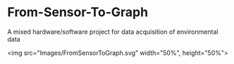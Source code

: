 # From-Sensor-To-Graph
A mixed hardware/software project for data acquisition of environmental data

<img src="Images/FromSensorToGraph.svg" width="50%", height="50%">

